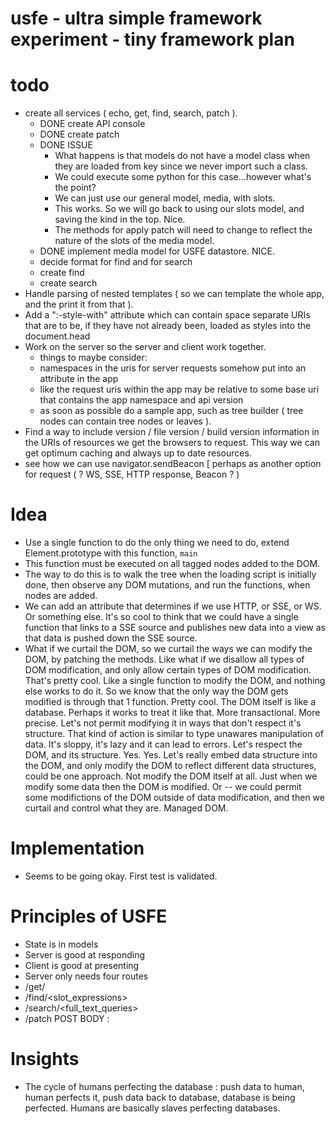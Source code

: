 # usfe - ultra simple framework experiment - tiny framework plan

# todo

- create all services ( echo, get, find, search, patch ).
  - DONE create API console
  - DONE create patch
  - DONE ISSUE
    - What happens is that models do not have a model class when they are loaded from key since we never import such a class.
    - We could execute some python for this case...however what's the point?
    - We can just use our general model, media, with slots. 
    - This works. So we will go back to using our slots model, and saving the kind in the top. Nice. 
    - The methods for apply patch will need to change to reflect the nature of the slots of the media model. 
  - DONE implement media model for USFE datastore. NICE. 
  - decide format for find and for search
  - create find
  - create search
- Handle parsing of nested templates ( so we can template the whole app, and the print it from that ).
- Add a ":-style-with" attribute which can contain space separate URIs that are to be, if they have not already been, loaded as styles into the document.head
- Work on the server so the server and client work together. 
  - things to maybe consider:
  - namespaces in the uris for server requests somehow put into an attribute in the app
  - like the request uris within the app may be relative to some base uri that contains the app namespace and api version
  - as soon as possible do a sample app, such as tree builder ( tree nodes can contain tree nodes or leaves ).
- Find a way to include version / file version / build version information in the URIs of resources we get the browsers to request. This way we can get optimum caching and always up to date resources.
- see how we can use navigator.sendBeacon [ perhaps as another option for request ( ? WS, SSE, HTTP response, Beacon ? )


# Idea

- Use a single function to do the only thing we need to do, extend Element.prototype with this function, `main`
- This function must be executed on all tagged nodes added to the DOM. 
- The way to do this is to walk the tree when the loading script is initially done, then observe any DOM mutations, and run the functions, when nodes are added.
- We can add an attribute that determines if we use HTTP, or SSE, or WS. Or something else. It's so cool to think that we could have a single function that links to a SSE source and publishes new data into a view as that data is pushed down the SSE source.
- What if we curtail the DOM, so we curtail the ways we can modify the DOM, by patching the methods. Like what if we disallow all types of DOM modification, and only allow certain types of DOM modification. That's pretty cool. Like a single function to modify the DOM, and nothing else works to do it. So we know that the only way the DOM gets modified is through that 1 function. Pretty cool. The DOM itself is like a database. Perhaps it works to treat it like that. More transactional. More precise. Let's not permit modifying it in ways that don't respect it's structure. That kind of action is similar to type unawares manipulation of data. It's sloppy, it's lazy and it can lead to errors. Let's respect the DOM, and its structure. Yes. Yes. Let's really embed data structure into the DOM, and only modify the DOM to reflect different data structures, could be one approach. Not modify the DOM itself at all. Just when we modify some data then the DOM is modified. Or -- we could permit some modifictions of the DOM outside of data modification, and then we curtail and control what they are. Managed DOM. 


# Implementation

- Seems to be going okay. First test is validated.

# Principles of USFE

- State is in models
- Server is good at responding
- Client is good at presenting
- Server only needs four routes
- /get/<codes>
- /find/<slot_expressions>
- /search/<full_text_queries>
- /patch
  POST BODY : <patches>

# Insights

- The cycle of humans perfecting the database : push data to human, human perfects it, push data back to database, database is being perfected. Humans are basically slaves perfecting databases. 


